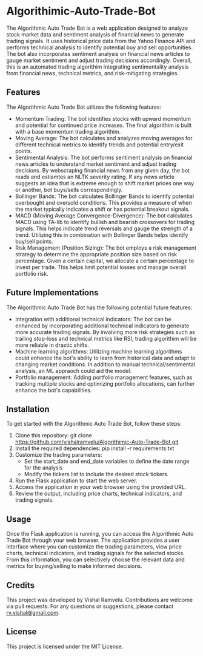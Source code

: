 # Algorithimic-Auto-Trade-Bot

The Algorithmic Auto Trade Bot is a web application designed to analyze stock market data and sentiment analysis of financial news to generate trading signals. It uses historical price data from the Yahoo Finance API and performs technical analysis to identify potential buy and sell opportunities. The bot also incorporates sentiment analysis on financial news articles to gauge market sentiment and adjust trading decisions accordingly. Overall, this is an automated trading algorithim integrating sentimentality analysis from financial news, technical metrics, and risk-mitigating strategies. 

## Features 

The Algorithmic Auto Trade Bot utilizes the following features:

* Momentum Trading: The bot identifies stocks with upward momentum and potential for continued price increases. The final algorithim is
  built with a base momentum trading algorithim. 
* Moving Average: The bot calculates and analyzes moving averages for different technical metrics to identify trends and potential
  entry/exit points.
* Sentimental Analysis: The bot performs sentiment analysis on financial news articles to understand market sentiment and adjust trading       decisions. By webscraping financial news from any given day, the bot reads and estiamtes an NLTK severity rating. If any news article        suggests an idea that is extreme enough to shift market prices one way or another, bot buys/sells correspondingly.
* Bollinger Bands: The bot calculates Bollinger Bands to identify potential overbought and oversold conditions. This provides a measure of
  when the market typically indicates a shift or has potential breakout signals.
* MACD (Moving Average Convergence-Divergence): The bot calculates MACD using TA-lib to identify bullish and bearish crossovers for trading    signals. This helps indicate trend reversals and gauge the strength of a trend. Utilizing this in combination with Bollinger Bands helps     identify buy/sell points.
* Risk Management (Position Sizing): The bot employs a risk management strategy to determine the appropriate position size based on risk       percentage. Given a certain capital, we allocate a certain percentage to invest per trade. This helps limit potential losses and manage      overall portfolio risk.


## Future Implementations

The Algorithmic Auto Trade Bot has the following potential future features:

* Integration with additional technical indicators: The bot can be enhanced by incorporating additional technical indicators to generate       more accurate trading signals. By involving more risk strategies such as trailing stop-loss and technical metrics like RSI, trading          algorithim will be more reliable in drastic shifts.
* Machine learning algorithms: Utilizing machine learning algorithms could enhance the bot's ability to learn from historical data and adapt    to changing market conditions. In addition to manual technical/sentimental analysis, an ML appraoch could aid the model.
* Portfolio management: Adding portfolio management features, such as tracking multiple stocks and optimizing portfolio allocations, can       further enhance the bot's capabilities.

## Installation

To get started with the Algorithmic Auto Trade Bot, follow these steps:

1. Clone this repository: git clone https://github.com/vishalramvelu/Algorithimic-Auto-Trade-Bot.git
2. Install the required dependencies: pip install -r requirements.txt
3. Customize the trading parameters:
   * Set the start_date and end_date variables to define the date range for the analysis
   * Modify the tickers list to include the desired stock tickers.
4. Run the Flask application to start the web server.
5. Access the application in your web browser using the provided URL.
6. Review the output, including price charts, technical indicators, and trading signals.

## Usage 

Once the Flask application is running, you can access the Algorithmic Auto Trade Bot through your web browser. The application provides a user interface where you can customize the trading parameters, view price charts, technical indicators, and trading signals for the selected stocks. From this information, you can selectively choose the relevant data and metrics for buying/selling to make informed decisions. 

## Credits 

This project was developed by Vishal Ramvelu. Contributions are welcome via pull requests. For any questions or suggestions, please contact rv.vishal@gmail.com.

## License 

This project is licensed under the MIT License.
  
